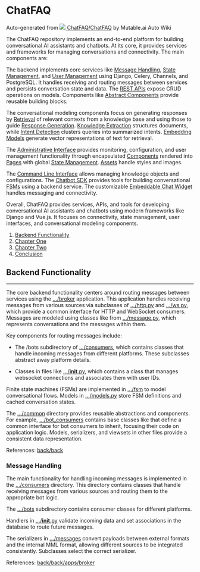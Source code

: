 ChatFAQ
=======

Auto-generated from [![](https://github.com/favicon.ico) ChatFAQ/ChatFAQ](https://github.com/ChatFAQ/ChatFAQ) by Mutable.ai Auto Wiki

The ChatFAQ repository implements an end-to-end platform for building conversational AI assistants and chatbots. At its core, it provides services and frameworks for managing conversations and connectivity. The main components are:

The backend implements core services like [Message Handling](https://github.com/ChatFAQ/ChatFAQ/doc/wiki/ChatFAQ.md#message-handling), [State Management](https://github.com/ChatFAQ/ChatFAQ#state-management), and [User Management](https://github.com/ChatFAQ/ChatFAQ#user-management) using Django, Celery, Channels, and PostgreSQL. It handles receiving and routing messages between services and persists conversation state and data. The [REST APIs](https://github.com/ChatFAQ/ChatFAQ#rest-apis) expose CRUD operations on models. Components like [Abstract Components](https://github.com/ChatFAQ/ChatFAQ#abstract-components) provide reusable building blocks.

The conversational modeling components focus on generating responses by [Retrieval](https://github.com/ChatFAQ/ChatFAQ#retrieval) of relevant contexts from a knowledge base and using those to guide [Response Generation](https://github.com/ChatFAQ/ChatFAQ#response-generation). [Knowledge Extraction](https://github.com/ChatFAQ/ChatFAQ#knowledge-extraction) structures documents, while [Intent Detection](https://github.com/ChatFAQ/ChatFAQ#intent-detection) clusters queries into summarized intents. [Embedding Models](https://github.com/ChatFAQ/ChatFAQ#embedding-models) generate vector representations of text for retrieval.

The [Administrative Interface](https://github.com/ChatFAQ/ChatFAQ#administrative-interface) provides monitoring, configuration, and user management functionality through encapsulated [Components](https://github.com/ChatFAQ/ChatFAQ#components) rendered into [Pages](https://github.com/ChatFAQ/ChatFAQ#pages) with global [State Management](https://github.com/ChatFAQ/ChatFAQ#state-management). [Assets](https://github.com/ChatFAQ/ChatFAQ#assets) handle styles and images.

The [Command Line Interface](https://github.com/ChatFAQ/ChatFAQ#command-line-interface) allows managing knowledge objects and configurations. The [Chatbot SDK](https://github.com/ChatFAQ/ChatFAQ#chatbot-sdk) provides tools for building conversational [FSMs](https://github.com/ChatFAQ/ChatFAQ#fsms) using a backend service. The customizable [Embeddable Chat Widget](https://github.com/ChatFAQ/ChatFAQ#embeddable-chat-widget) handles messaging and connectivity.

Overall, ChatFAQ provides services, APIs, and tools for developing conversational AI assistants and chatbots using modern frameworks like Django and Vue.js. It focuses on connectivity, state management, user interfaces, and conversational modeling components.

1. [Backend Functionality](#backend-funtionality)
2. [Chapter One](#chapter-one)
3. [Chapter Two](#chapter-two)
4. [Conclusion](#conclusion)

## Backend Functionality
---------------------

The core backend functionality centers around routing messages between services using the […/broker](https://github.com/ChatFAQ/ChatFAQ/blob/c3fcd5af7a32132802da6bbcdb6321c345a9cc8e/back/back/apps/broker) application. This application handles receiving messages from various sources via subclasses of […/http.py](https://github.com/ChatFAQ/ChatFAQ/blob/c3fcd5af7a32132802da6bbcdb6321c345a9cc8e/back/back/common/abs/bot_consumers/http.py) and […/ws.py](https://github.com/ChatFAQ/ChatFAQ/blob/c3fcd5af7a32132802da6bbcdb6321c345a9cc8e/back/back/common/abs/bot_consumers/ws.py), which provide a common interface for HTTP and WebSocket consumers. Messages are modeled using classes like from […/message.py](https://github.com/ChatFAQ/ChatFAQ/blob/c3fcd5af7a32132802da6bbcdb6321c345a9cc8e/back/back/apps/broker/models/message.py), which represents conversations and the messages within them.

Key components for routing messages include:

*   The /bots subdirectory of […/consumers](https://github.com/ChatFAQ/ChatFAQ/blob/c3fcd5af7a32132802da6bbcdb6321c345a9cc8e/back/back/apps/broker/consumers), which contains classes that handle incoming messages from different platforms. These subclasses abstract away platform details.

*   Classes in files like […/__init__.py](https://github.com/ChatFAQ/ChatFAQ/blob/c3fcd5af7a32132802da6bbcdb6321c345a9cc8e/back/back/apps/broker/consumers/__init__.py), which contains a class that manages websocket connections and associates them with user IDs.

Finite state machines (FSMs) are implemented in […/fsm](https://github.com/ChatFAQ/ChatFAQ/blob/c3fcd5af7a32132802da6bbcdb6321c345a9cc8e/back/back/apps/fsm) to model conversational flows. Models in […/models.py](https://github.com/ChatFAQ/ChatFAQ/blob/c3fcd5af7a32132802da6bbcdb6321c345a9cc8e/back/back/apps/fsm/models.py) store FSM definitions and cached conversation states.

The […/common](https://github.com/ChatFAQ/ChatFAQ/blob/c3fcd5af7a32132802da6bbcdb6321c345a9cc8e/back/back/common) directory provides reusable abstractions and components. For example, […/bot_consumers](https://github.com/ChatFAQ/ChatFAQ/blob/c3fcd5af7a32132802da6bbcdb6321c345a9cc8e/back/back/common/abs/bot_consumers) contains base classes like that define a common interface for bot consumers to inherit, focusing their code on application logic. Models, serializers, and viewsets in other files provide a consistent data representation.

References: [back/back](https://github.com/ChatFAQ/ChatFAQ/blob/c3fcd5af7a32132802da6bbcdb6321c345a9cc8e/back/back)

### Message Handling

The main functionality for handling incoming messages is implemented in the […/consumers](https://github.com/ChatFAQ/ChatFAQ/blob/c3fcd5af7a32132802da6bbcdb6321c345a9cc8e/back/back/apps/broker/consumers) directory. This directory contains classes that handle receiving messages from various sources and routing them to the appropriate bot logic.

The […/bots](https://github.com/ChatFAQ/ChatFAQ/blob/c3fcd5af7a32132802da6bbcdb6321c345a9cc8e/back/back/apps/broker/consumers/bots) subdirectory contains consumer classes for different platforms.

Handlers in […/__init__.py](https://github.com/ChatFAQ/ChatFAQ/blob/c3fcd5af7a32132802da6bbcdb6321c345a9cc8e/back/back/apps/broker/models/__init__.py) validate incoming data and set associations in the database to route future messages.

The serializers in […/messages](https://github.com/ChatFAQ/ChatFAQ/blob/c3fcd5af7a32132802da6bbcdb6321c345a9cc8e/back/back/apps/broker/serializers/messages) convert payloads between external formats and the internal MML format, allowing different sources to be integrated consistently. Subclasses select the correct serializer.

References: [back/back/apps/broker](https://github.com/ChatFAQ/ChatFAQ/blob/c3fcd5af7a32132802da6bbcdb6321c345a9cc8e/back/back/apps/broker)
